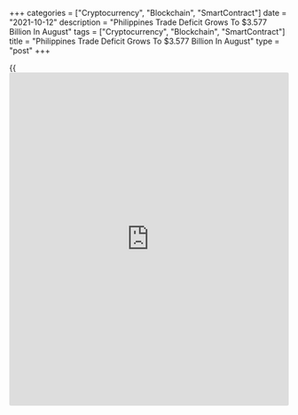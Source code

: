 +++
categories = ["Cryptocurrency", "Blockchain", "SmartContract"]
date = "2021-10-12"
description = "Philippines Trade Deficit Grows To $3.577 Billion In August"
tags = ["Cryptocurrency", "Blockchain", "SmartContract"]
title = "Philippines Trade Deficit Grows To $3.577 Billion In August"
type = "post"
+++

{{<iframe id="large-banner" src="https://www.bounty.group/#slide=16.0" width="100%" height="600" scrolling="no" style="border: 0px solid rgb(216, 221, 230); border-radius: 3px;">}}

The Philippines posted a merchandise trade deficit of $3.577 billion in
August, the National Statistics Office said on Tuesday.

That missed expectations for a shortfall of $3.5 billion following the
$3.29 billion deficit in July.

Exports were up 17.6 percent on year, shy of expectations for an
increase of 20 percent following the 12.7 percent gain in the previous
month.

Imports spiked an annual 30.8 percent versus forecasts for an increase
of 28.0 percent following the 24.0 percent gain a month earlier.

For comments and feedback [contact](https://www.playgroundfx.com/contact/): editorial@rtt[news](https://www.letsplayfx.com/blog/forex-news-website/).com

[Economic News][1]

 **What parts of the world are seeing the best (and worst) economic
performances lately? Click[here][2] to check out our [Econ Scorecard][2]
and find out! See up-to-the-moment [ranking](https://www.playgroundfx.com/blog/crypto-exchange-ranking/)s for the best and worst
performers in [GDP][3], [unemployment rate][4], [inflation][5] and much
more.**

   1. www.rtt[news](https://www.letsplayfx.com/blog/forex-news-website/).com/Content/EconomicNews.aspx
   2. www.rtt[news](https://www.letsplayfx.com/blog/forex-news-website/).com/economic-scorecard/world-rank/retail-sales/highest-performance.aspx
   3. www.rtt[news](https://www.letsplayfx.com/blog/forex-news-website/).com/economic-scorecard/world-rank/GDP/highest-performance.aspx
   4. www.rtt[news](https://www.letsplayfx.com/blog/forex-news-website/).com/economic-scorecard/world-rank/unemployment-rate/lowest-performance.aspx
   5. www.rtt[news](https://www.letsplayfx.com/blog/forex-news-website/).com/economic-scorecard/world-rank/CPI/highest-performance.aspx